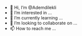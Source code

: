 - 👋 Hi, I’m @Ademdilekli
- 👀 I’m interested in ...
- 🌱 I’m currently learning ...
- 💞️ I’m looking to collaborate on ...
- 📫 How to reach me ...

<!---
Ademdilekli/Ademdilekli is a ✨ special ✨ repository because its `README.md` (this file) appears on your GitHub profile.
You can click the Preview link to take a look at your changes.
--->
